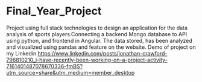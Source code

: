 # Final_Year_Project
Project using full stack technologies to design an application for the data analysis of sports players.Connecting a backend Mongo database to API using python, and frontend in Angular. The data stored, has been analyzed and visualized using pandas and feature on the website.
Demo of project on my Linkedin https://www.linkedin.com/posts/jonathan-crawford-796810210_i-have-recently-been-working-on-a-project-activity-7161401487078670336-fmBS?utm_source=share&utm_medium=member_desktop
